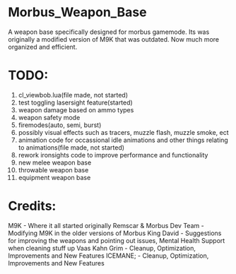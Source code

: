 # Morbus_Weapon_Base
A weapon base specifically designed for morbus gamemode. Its was originally a modified version of M9K that was outdated. Now much more organized and efficient.



# TODO:
1. cl_viewbob.lua(file made, not started)
2. test toggling lasersight feature(started)
3. weapon damage based on ammo types
4. weapon safety mode
5. firemodes(auto, semi, burst)
6. possibly visual effects such as tracers, muzzle flash, muzzle smoke, ect
7. animation code for occassional idle animations and other things relating to animations(file made, not started)
8. rework ironsights code to improve performance and functionality
9. new melee weapon base
10. throwable weapon base
11. equipment weapon base


# Credits:
M9K - Where it all started originally
Remscar & Morbus Dev Team - Modifying M9K in the older versions of Morbus
King David - Suggestions for improving the weapons and pointing out issues, Mental Health Support when cleaning stuff up
Vaas Kahn Grim - Cleanup, Optimization, Improvements and New Features
ICEMANE; - Cleanup, Optimization, Improvements and New Features
 
